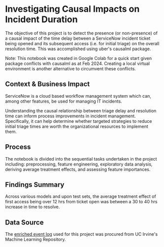 # Investigating Causal Impacts on Incident Duration

The objective of this project is to detect the presence (or non-presence) of a causal impact of the time delay between a ServiceNow incident ticket being opened and its subsequent access (i.e. for initial triage) on the overall resolution time. This was accomplished using uber's causalml package.

Note: This notebook was created in Google Colab for a quick start given package conflicts with causalml as at Feb 2024. Creating a local virtual environment is another alternative to circumvent these conflicts. 

## Context & Business Impact
ServiceNow is a cloud based workflow management system which can, among other features, be used for managing IT incidents. 

Understanding the causal relationship between triage delay and resolution time can inform process improvements in incident management. Specifically, it can help determine whether targeted strategies to reduce initial triage times are worth the organizational resources to implement them.

## Process
The notebook is divided into the sequential tasks undertaken in the project including: preprocessing, feature engineering, exploratory data analysis, deriving average treatment effects, and assessing feature importances. 

## Findings Summary
Across various models and upon test sets, the average treatment effect of first access being over 12 hrs from ticket open was between a 30 to 40 hrs increase in time to resolve.

## Data Source
The [enriched event log](https://archive.ics.uci.edu/dataset/498/incident+management+process+enriched+event+log) used for this project was procured from UC Irvine's Machine Learning Repository.
